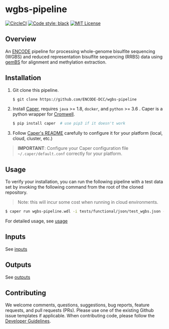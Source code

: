 # wgbs-pipeline

[![CircleCI](https://circleci.com/gh/ENCODE-DCC/wgbs-pipeline.svg?style=svg)](https://circleci.com/gh/ENCODE-DCC/wgbs-pipeline)
[![Code style: black](https://img.shields.io/badge/code%20style-black-000000.svg)](https://github.com/psf/black)
[![MIT License](https://img.shields.io/badge/license-MIT-green)](LICENSE)

## Overview

An [ENCODE](https://www.encodeproject.org/) pipeline for processing whole-genome bisulfite sequencing (WGBS) and reduced representation bisulfite sequencing (RRBS) data using [gemBS](https://github.com/heathsc/gemBS) for alignment and methylation extraction.

## Installation

1. Git clone this pipeline.
    ```bash
    $ git clone https://github.com/ENCODE-DCC/wgbs-pipeline
    ```

2. Install [Caper](https://github.com/ENCODE-DCC/caper), requires `java` >= 1.8, `docker`, and `python` >= 3.6 . Caper is a python wrapper for [Cromwell](https://github.com/broadinstitute/cromwell).
    ```bash
    $ pip install caper  # use pip3 if it doesn't work
    ```

3. Follow [Caper's README](https://github.com/ENCODE-DCC/caper) carefully to configure it for your platform (local, cloud, cluster, etc.)
> **IMPORTANT**: Configure your Caper configuration file `~/.caper/default.conf` correctly for your platform.

## Usage

To verify your installation, you can run the following pipeline with a test data set by invoking the following command from the root of the cloned repository.

> Note: this will incur some cost when running in cloud environments.

```bash
$ caper run wgbs-pipeline.wdl -i tests/functional/json/test_wgbs.json --docker
```

For detailed usage, see [usage](docs/usage.md)

## Inputs

See [inputs](docs/reference.md#inputs)


## Outputs

See [outputs](docs/reference.md#outputs)

## Contributing

We welcome comments, questions, suggestions, bug reports, feature requests, and pull requests (PRs). Please use one of the existing Github issue templates if applicable. When contributing code, please follow the [Developer Guidelines](docs/CONTRIBUTING.md#developer-guidelines).
